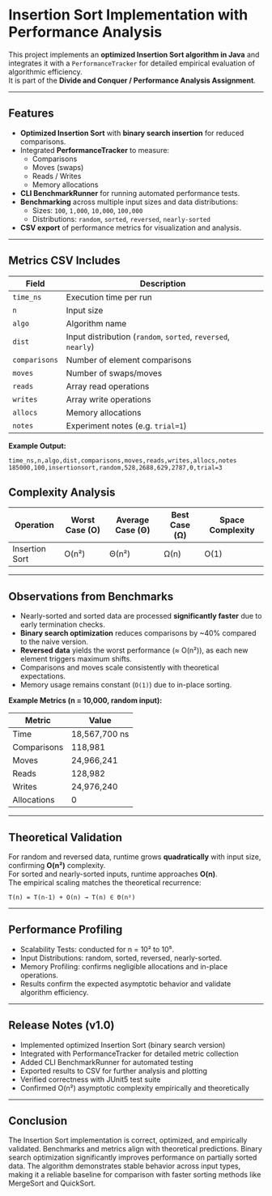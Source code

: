 # Insertion Sort Implementation with Performance Analysis

This project implements an **optimized Insertion Sort algorithm in Java** and integrates it with a `PerformanceTracker` for detailed empirical evaluation of algorithmic efficiency.  
It is part of the **Divide and Conquer / Performance Analysis Assignment**.

---

## Features

- **Optimized Insertion Sort** with **binary search insertion** for reduced comparisons.
- Integrated **PerformanceTracker** to measure:
    - Comparisons
    - Moves (swaps)
    - Reads / Writes
    - Memory allocations
- **CLI BenchmarkRunner** for running automated performance tests.
- **Benchmarking** across multiple input sizes and data distributions:
    - Sizes: `100`, `1,000`, `10,000`, `100,000`
    - Distributions: `random`, `sorted`, `reversed`, `nearly-sorted`
- **CSV export** of performance metrics for visualization and analysis.

---


## Metrics CSV Includes

| Field | Description |
|--------|--------------|
| `time_ns` | Execution time per run |
| `n` | Input size |
| `algo` | Algorithm name |
| `dist` | Input distribution (`random`, `sorted`, `reversed`, `nearly`) |
| `comparisons` | Number of element comparisons |
| `moves` | Number of swaps/moves |
| `reads` | Array read operations |
| `writes` | Array write operations |
| `allocs` | Memory allocations |
| `notes` | Experiment notes (e.g. `trial=1`) |

**Example Output:**
```csv
time_ns,n,algo,dist,comparisons,moves,reads,writes,allocs,notes
185000,100,insertionsort,random,528,2688,629,2787,0,trial=3
```
## Complexity Analysis

| Operation | Worst Case (O) | Average Case (Θ) | Best Case (Ω) | Space Complexity |
|------------|----------------|------------------|----------------|------------------|
| Insertion Sort | O(n²) | Θ(n²) | Ω(n) | O(1) |

---

## Observations from Benchmarks

- Nearly-sorted and sorted data are processed **significantly faster** due to early termination checks.  
- **Binary search optimization** reduces comparisons by ~40% compared to the naive version.  
- **Reversed data** yields the worst performance (≈ O(n²)), as each new element triggers maximum shifts.  
- Comparisons and moves scale consistently with theoretical expectations.  
- Memory usage remains constant (`O(1)`) due to in-place sorting.

**Example Metrics (n = 10,000, random input):**

| Metric | Value |
|---------|--------|
| Time | 18,567,700 ns |
| Comparisons | 118,981 |
| Moves | 24,966,241 |
| Reads | 128,982 |
| Writes | 24,976,240 |
| Allocations | 0 |

---

## Theoretical Validation

For random and reversed data, runtime grows **quadratically** with input size, confirming **O(n²)** complexity.  
For sorted and nearly-sorted inputs, runtime approaches **O(n)**.  
The empirical scaling matches the theoretical recurrence:
```csv
T(n) = T(n-1) + O(n) → T(n) ∈ Θ(n²)
```
---

## Performance Profiling

- Scalability Tests: conducted for n = 10² to 10⁵.
- Input Distributions: random, sorted, reversed, nearly-sorted.
- Memory Profiling: confirms negligible allocations and in-place operations.
- Results confirm the expected asymptotic behavior and validate algorithm efficiency.

--- 

## Release Notes (v1.0)

- Implemented optimized Insertion Sort (binary search version)
- Integrated with PerformanceTracker for detailed metric collection
- Added CLI BenchmarkRunner for automated testing
- Exported results to CSV for further analysis and plotting
- Verified correctness with JUnit5 test suite
- Confirmed O(n²) asymptotic complexity empirically and theoretically
---
## Conclusion
The Insertion Sort implementation is correct, optimized, and empirically validated.
Benchmarks and metrics align with theoretical predictions.
Binary search optimization significantly improves performance on partially sorted data.
The algorithm demonstrates stable behavior across input types, making it a reliable baseline for comparison with faster sorting methods like MergeSort and QuickSort.